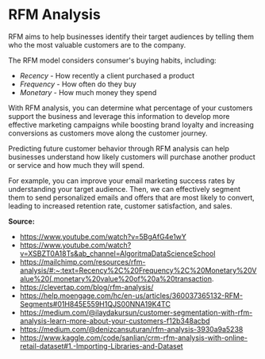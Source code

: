# RFM Analysis

RFM aims to help businesses identify their target audiences by telling them who the most valuable customers are to the company. 

The RFM model considers consumer's buying habits, including:
- _Recency_ - How recently a client purchased a product
- _Frequency_ - How often do they buy
- _Monetary_ - How much money they spend

With RFM analysis, you can determine what percentage of your customers support the business and leverage this information to develop more effective marketing campaigns while boosting brand loyalty and increasing conversions as customers move along the customer journey.

Predicting future customer behavior through RFM analysis can help businesses understand how likely customers will purchase another product or service and how much they will spend.

For example, you can improve your email marketing success rates by understanding your target audience. Then, we can effectively segment them to send personalized emails and offers that are most likely to convert, leading to increased retention rate, customer satisfaction, and sales.

**Source:**

- https://www.youtube.com/watch?v=5BgAfG4e1wY
- https://www.youtube.com/watch?v=XSBZT0A18Ts&ab_channel=AlgoritmaDataScienceSchool
- https://mailchimp.com/resources/rfm-analysis/#:~:text=Recency%2C%20Frequency%2C%20Monetary%20Value%20(,monetary%20value%20of%20a%20transaction.
- https://clevertap.com/blog/rfm-analysis/
- https://help.moengage.com/hc/en-us/articles/360037365132-RFM-Segments#01H845E559H1QJS00NNA19K4TC
- https://medium.com/@ilaydakursun/customer-segmentation-with-rfm-analysis-learn-more-about-your-customers-f12b348acbd
- https://medium.com/@denizcansuturan/rfm-analysis-3930a9a5238
- https://www.kaggle.com/code/sanlian/crm-rfm-analysis-with-online-retail-dataset#1.-Importing-Libraries-and-Dataset


